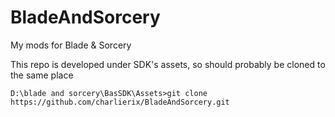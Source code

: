 # BladeAndSorcery
My mods for Blade &amp; Sorcery

This repo is developed under SDK's assets, so should probably be cloned to the same place
```console
D:\blade and sorcery\BasSDK\Assets>git clone https://github.com/charlierix/BladeAndSorcery.git
```